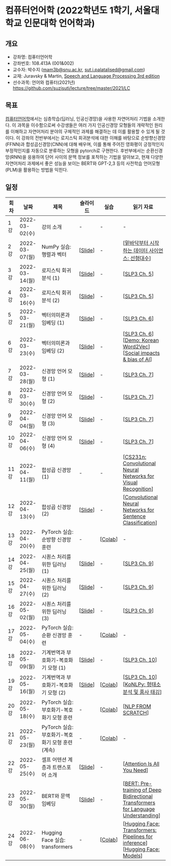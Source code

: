 # 컴퓨터언어학 (2022학년도 1학기, 서울대학교 인문대학 언어학과)

## 개요

+ 강좌명: 컴퓨터언어학
+ 강좌번호: 108.413A (001&002)
+ 교수자: 박수지 (mam3b@snu.ac.kr, sut.i.palatalised@gmail.com)
+ 교재: Juravsky & Martin, [Speech and Language Processing 3rd edition](https://web.stanford.edu/~jurafsky/slp3/)
+ 선수과목: 언어와 컴퓨터(2021년) https://github.com/suzisuti/lecture/tree/master/2021/LC

## 목표

[컴퓨터언어학](108.413A)에서는 심층학습(딥러닝, 인공신경망)을 사용한 자연어처리 기법을 소개한다. 이 과목을 이수함으로써 수강생들은 여러 가지 인공신경망 모형들의 개략적인 원리를 이해하고 자연어처리 분야의 구체적인 과제를 해결하는 데 이를 활용할 수 있게 될 것이다. 이 강좌의 전반부에서는 로지스틱 회귀분석에 대한 이해를 바탕으로 순방향신경망(FFNN)과 합성곱신경망(CNN)에 대해 배우며, 이를 통해 주어진 영화평이 긍정적인지 부정적인지를 자동으로 분류하는 모형을 pytorch로 구현한다. 후반부에서는 순환신경망(RNN)을 응용하여 단어 사이의 문맥 정보를 포착하는 기법을 알아보고, 현재 다양한 자연어처리 과제에서 좋은 성능을 보이는 BERT와 GPT-2,3 등의 사전학습 언어모형(PLM)을 활용하는 방법을 익힌다.

## 일정

|회차|날짜|제목|슬라이드|실습|읽기 자료|
|--|--|--|--|--|--|
|1강|2022-03-02(수)|강의 소개|-|-|-|
|2강|2022-03-07(월)|NumPy 실습: 행렬과 벡터|[[Slide](https://github.com/suzisuti/CompLing2022/blob/main/slides/02-20220307.pdf)]|-|[[밑바닥부터 시작하는 데이터 사이언스: 선형대수](https://github.com/insight-book/data-science-from-scratch/blob/master/scratch/linear_algebra.py)]|
|3강|2022-03-14(월)|로지스틱 회귀분석 (1)|[[Slide](https://github.com/suzisuti/CompLing2022/blob/main/slides/03-20220314.pdf)]|-|[[SLP3 Ch. 5](https://web.stanford.edu/~jurafsky/slp3/5.pdf)]|
|4강|2022-03-16(수)|로지스틱 회귀분석 (2)|[[Slide](https://github.com/suzisuti/CompLing2022/blob/main/slides/04-20220316.pdf)]|-|[[SLP3 Ch. 5](https://web.stanford.edu/~jurafsky/slp3/5.pdf)]|
|5강|2022-03-21(월)|벡터의미론과 임베딩 (1)|[[Slide](https://github.com/suzisuti/CompLing2022/blob/main/slides/05-20220321.pdf)]|-|[[SLP3 Ch. 6](https://web.stanford.edu/~jurafsky/slp3/6.pdf)]|
|6강|2022-03-23(수)|벡터의미론과 임베딩 (2)|[[Slide](https://github.com/suzisuti/CompLing2022/blob/main/slides/06-20220323.pdf)]|-|[[SLP3 Ch. 6](https://web.stanford.edu/~jurafsky/slp3/6.pdf)]<br>[[Demo: Korean Word2Vec](https://word2vec.kr/search/)]<br>[[Social impacts & bias of AI](https://kyunghyuncho.me/social-impacts-bias-of-ai/)]|
|7강|2022-03-28(월)|신경망 언어 모형 (1)|[[Slide](https://github.com/suzisuti/CompLing2022/blob/main/slides/07-20220328.pdf)]|-|[[SLP3 Ch. 7](https://web.stanford.edu/~jurafsky/slp3/7.pdf)]|
|8강|2022-03-30(수)|신경망 언어 모형 (2)|[[Slide](https://github.com/suzisuti/CompLing2022/blob/main/slides/08-20220330.pdf)]|-|[[SLP3 Ch. 7](https://web.stanford.edu/~jurafsky/slp3/7.pdf)]|
|9강|2022-04-04(월)|신경망 언어 모형 (3)|[[Slide](https://github.com/suzisuti/CompLing2022/blob/main/slides/09-20220404.pdf)]|-|[[SLP3 Ch. 7](https://web.stanford.edu/~jurafsky/slp3/7.pdf)]|
|10강|2022-04-06(수)|신경망 언어 모형 (4)|[[Slide](https://github.com/suzisuti/CompLing2022/blob/main/slides/10-20220406.pdf)]|-|[[SLP3 Ch. 7](https://web.stanford.edu/~jurafsky/slp3/7.pdf)]|
|11강|2022-04-11(월)|합성곱 신경망 (1)|-|-|[[CS231n: Convolutional Neural Networks for Visual Recognition](https://cs231n.github.io/convolutional-networks/)]|
|12강|2022-04-13(수)|합성곱 신경망 (2)|[[Slide](https://github.com/suzisuti/CompLing2022/blob/main/slides/12-20220413.pdf)]|-|[[Convolutional Neural Networks for Sentence Classification](https://aclanthology.org/D14-1181/)]|
|13강|2022-04-20(수)|PyTorch 실습: 순방향 신경망 훈련|-|[[Colab](https://colab.research.google.com/drive/1EYMWmo3oeRIsBdAXUYJ7itgUgPykeYlk?usp=sharing)]|-|
|14강|2022-04-25(월)|시퀀스 처리를 위한 딥러닝 (1)|[[Slide](https://github.com/suzisuti/CompLing2022/blob/main/slides/14-20220425.pdf)]|-|[[SLP3 Ch. 9](https://web.stanford.edu/~jurafsky/slp3/9.pdf)]|
|15강|2022-04-27(수)|시퀀스 처리를 위한 딥러닝 (2)|[[Slide](https://github.com/suzisuti/CompLing2022/blob/main/slides/15-20220427.pdf)]|-|[[SLP3 Ch. 9](https://web.stanford.edu/~jurafsky/slp3/9.pdf)]|
|16강|2022-05-02(월)|시퀀스 처리를 위한 딥러닝 (3)|[[Slide](https://github.com/suzisuti/CompLing2022/blob/main/slides/16-20220502.pdf)]|-|[[SLP3 Ch. 9](https://web.stanford.edu/~jurafsky/slp3/9.pdf)]|
|17강|2022-05-04(수)|PyTorch 실습: 순환 신경망 훈련|-|[[Colab](https://colab.research.google.com/drive/18heoB0yM4zMovZNDwxhGgKg9_HTCgPZV?usp=sharing)]|-|
|18강|2022-05-09(월)|기계번역과 부호화기-복호화기 모형 (1)|[[Slide](https://github.com/suzisuti/CompLing2022/blob/main/slides/18-20220509.pdf)]|-|[[SLP3 Ch. 10](https://web.stanford.edu/~jurafsky/slp3/10.pdf)]|
|19강|2022-05-16(월)|기계번역과 부호화기-복호화기 모형 (2)|[[Slide](https://github.com/suzisuti/CompLing2022/blob/main/slides/19-20220511.pdf)]|[[Colab](https://colab.research.google.com/drive/1wyTKSU3IbDkjB5aeInQYKfnCZiuBsp8d?usp=sharing)]|[[SLP3 Ch. 10](https://web.stanford.edu/~jurafsky/slp3/10.pdf)] [[KoNLPy: 형태소 분석 및 품사 태깅](https://konlpy.org/ko/latest/morph/)]|
|20강|2022-05-18(수)|PyTorch 실습: 부호화기-복호화기 모형 훈련|-|[[Colab](https://colab.research.google.com/drive/1T-WMtRWcfmMwEtD8B6QkJJGJQRhrJ35E?usp=sharing)]|[[NLP FROM SCRATCH](https://pytorch.org/tutorials/intermediate/seq2seq_translation_tutorial.html)]|
|21강|2022-05-23(월)|PyTorch 실습: 부호화기-복호화기 모형 훈련 (계속)|-|[[Colab](https://colab.research.google.com/drive/1T-WMtRWcfmMwEtD8B6QkJJGJQRhrJ35E?usp=sharing)]|-|
|22강|2022-05-25(수)|셀프 어텐션 계층과 트랜스포머 소개|[[Slide](https://github.com/suzisuti/CompLing2022/blob/main/slides/22-20220525.pdf)]|-|[[Attention Is All You Need](https://arxiv.org/abs/1706.03762)]|
|23강|2022-05-30(월)|BERT와 문맥 임베딩|[[Slide](https://github.com/suzisuti/CompLing2022/blob/main/slides/23-20220530.pdf)]|-|[[BERT: Pre-training of Deep Bidirectional Transformers for Language Understanding](https://aclanthology.org/N19-1423/)]|
|24강|2022-06-08(수)|Hugging Face 실습: transformers|-|[[Colab](https://colab.research.google.com/drive/1_XpQ5HoGnfs9Ikyd_1jKf0s8-sJ4dQ9C?usp=sharing)]|[[Hugging Face: Transformers: Pipelines for inference](https://huggingface.co/docs/transformers/main/en/pipeline_tutorial)] [[Hugging Face: Models](https://huggingface.co/models)]|
